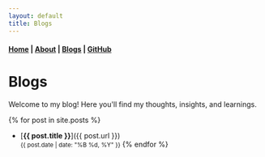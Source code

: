 ```yaml
---
layout: default
title: Blogs
---
```


#### [Home](/) | [About](/about/) | [Blogs](/pages/blogs.md) | [GitHub](https://github.com/tanvincible)

# Blogs

Welcome to my blog! Here you'll find my thoughts, insights, and learnings.

{% for post in site.posts %}
- [**{{ post.title }}**]({{ post.url }}) <br>
  <small>{{ post.date | date: "%B %d, %Y" }}</small>
{% endfor %}
